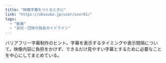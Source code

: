 ```yaml
---
title: "映像字幕をつくるときに"
link: "https://okosuke.jp/user/user01/"
tags:
  - "動画"
  - "会社・団体の独自ガイドライン"
---
```


バリアフリー字幕制作のヒント。字幕を表示するタイミングや表示間隔について。映像内容に負担をかけず、できるだけ見やすい字幕とするために必要なことを中心にしてまとめている。
